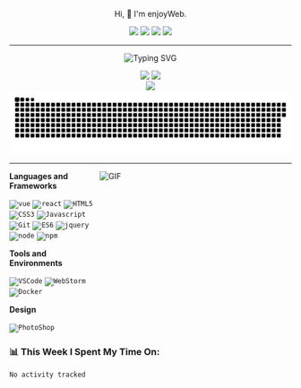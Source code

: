 <p align="center">
Hi, 👋  I'm enjoyWeb.
</p>
<p align="center">
<a href="http://www.zlingweb.com"><img height="20px" src="http://img.zlingweb.com/github/%E4%B8%AA%E4%BA%BA%E7%BD%91%E7%AB%99%E5%9B%BE%E6%A0%87.png"></a>
<a href="https://blog.csdn.net/u012804440" target="_blank"><img height="20px" src="http://img.zlingweb.com/github/csdn%E5%9B%BE%E6%A0%87.png"></a>
<a href="http://img.zlingweb.com/github/%E5%B0%8F%E9%A9%AC%E7%94%B2%E5%BE%AE%E4%BF%A1%E5%B0%8F%E7%A8%8B%E5%BA%8F%E4%BA%8C%E7%BB%B4%E7%A0%81.jpg" target="_blank"><img  height="20px" src="http://img.zlingweb.com/github/%E5%BE%AE%E4%BF%A1%E5%B0%8F%E7%A8%8B%E5%BA%8F%E5%9B%BE%E6%A0%87.png"></a>
<a href="http://img.zlingweb.com/github/%E5%B0%8F%E9%A9%AC%E7%94%B2%E5%BE%AE%E4%BF%A1%E5%85%AC%E4%BC%97%E5%8F%B7%E4%BA%8C%E7%BB%B4%E7%A0%81.jpg" target="_blank"><img  height="20px" src="http://img.zlingweb.com/github/%E5%BE%AE%E4%BF%A1%E5%85%AC%E4%BC%97%E5%8F%B7%E5%9B%BE%E6%A0%87.png"></a>
</p>

---
<p align="center">
   <img src="https://readme-typing-svg.herokuapp.com?font=Fira+Code&pause=1000&center=true&vCenter=true&width=435&lines=Do+What+You+Want" alt="Typing SVG" />
</p>
<div align="center">
<span>  </span>
<img height="170px" src="https://github-readme-stats.vercel.app/api?username=enjoyWeb" /><span>  </span><img height="170px" src="https://github-readme-stats.vercel.app/api/top-langs/?username=enjoyWeb&layout=compact&langs_count=8" />
<span>  </span>
</div>
<div align="center">
    <img  src="https://github-readme-streak-stats.herokuapp.com/?user=enjoyWeb" />
</div>
<div align="center"><img src="https://raw.githubusercontent.com/Achuan-2/Achuan-2/main/assets/github-contribution-grid-snake.svg" ></div>

---

<img align="right" alt="GIF" src="http://img.zlingweb.com/github/code.gif" width="343" height="220" title="Do what you want!"> 

**Languages and Frameworks**

<code><img height="20" src="http://img.zlingweb.com/github/vue.png" alt="vue" title="vue"></code>
<code><img height="20" src="http://img.zlingweb.com/github/react.png" alt="react" title="react"></code>
<code><img height="20" src="http://img.zlingweb.com/github/H5.png" alt="HTML5" title="HTML5"></code>
<code><img height="20" src="http://img.zlingweb.com/github/CSS.png" alt="CSS3" title="CSS3"></code>
<code><img height="20" src="http://img.zlingweb.com/github/JS.png" alt="Javascript" title="Javascript"></code>
<code><img height="20" src="http://img.zlingweb.com/github/GIT.png" alt="Git" title="Git"></code>
<code><img height="20" src="http://img.zlingweb.com/github/es6.png" alt="ES6" title="ES6"></code>
<code><img height="20" src="http://img.zlingweb.com/github/jquery.png" alt="jquery" title="jquery"></code>
<code><img height="20" src="http://img.zlingweb.com/github/NODE.png" alt="node" title="node"></code>
<code><img height="20" src="http://img.zlingweb.com/github/npm.png" alt="npm" title="npm"></code>

**Tools and Environments**

<code><img height="20" src="http://img.zlingweb.com/github/visual-studio-code.png" alt="VSCode" title="VSCode"></code>
<code><img height="20" src="http://img.zlingweb.com/github/WEBSTORM.png" alt="WebStorm" title="WebStorm"></code>
<code><img height="20" src="http://img.zlingweb.com/github/docker.png" alt="Docker" title="Docker"></code>
<br>

**Design**

<code><img height="20" src="http://img.zlingweb.com/github/ps.png" alt="PhotoShop" title="PhotoShop"></code>

### 📊 This Week I Spent My Time On:

<!--START_SECTION:waka-->

```txt
No activity tracked
```

<!--END_SECTION:waka-->
